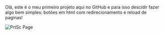 Olá, este é o meu primeiro projeto aqui no GitHub e para isso descidir fazer algo bem simples: botões em html com redirecionamento e reload de paginas!

![PrtSc Page](https://user-images.githubusercontent.com/98546640/159296581-a6228059-5d5f-4e94-aa12-2316f339d813.png)
